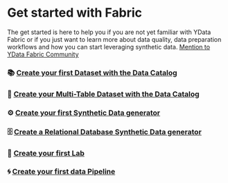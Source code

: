 # Get started with Fabric

The get started is here to help you if you are not yet familiar with YData Fabric or if you just want to learn more about
data quality, data preparation workflows and how you can start leveraging synthetic data.
<a href="fabric_community"><u>Mention to YData Fabric Community</u></a>

### 📚 <a href="upload_csv"><u>Create your first Dataset with the Data Catalog</u></a>
### 💾 <a href="create_multitable_dataset"><u>Create your Multi-Table Dataset with the Data Catalog</u></a>
### ⚙️ <a href="create_syntheticdata_generator"><u>Create your first Synthetic Data generator</u></a>
### 🗄️ <a href="create_database_sd_generator"><u>Create a Relational Database Synthetic Data generator</u></a>
### 🧪 <a href="create_lab"><u>Create your first Lab</u></a>
### 🌀 <a href="create_pipeline"><u>Create your first data Pipeline</u></a>
